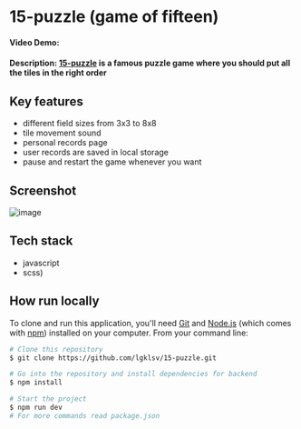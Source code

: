 # 15-puzzle (game of fifteen)

#### Video Demo: <URL HERE>

#### Description: [15-puzzle](https://gem-puzzle-lgklsv.netlify.app/) is a famous puzzle game where you should put all the tiles in the right order

## Key features

- different field sizes from 3x3 to 8x8
- tile movement sound
- personal records page
- user records are saved in local storage
- pause and restart the game whenever you want

## Screenshot

![image](https://user-images.githubusercontent.com/101424508/233851787-5a03745c-c653-40e0-9332-efea01ca8daf.png)

## Tech stack

- javascript
- scss)

## How run locally

To clone and run this application, you'll need [Git](https://git-scm.com) and [Node.js](https://nodejs.org/en/download/) (which comes with [npm](http://npmjs.com)) installed on your computer. From your command line:

```bash
# Clone this repository
$ git clone https://github.com/lgklsv/15-puzzle.git

# Go into the repository and install dependencies for backend
$ npm install

# Start the project
$ npm run dev
# For more commands read package.json
```
